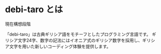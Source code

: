 # debi-taro とは

現在構想段階

「debi-taro」は古典ギリシア語をモチーフとしたプログラミング言語です。
ギリシア文字24字、数字の記法にはイオニア式のギリシア数字を採用し、ギリシア文字を用いた新しいコーディング体験を提供します。


